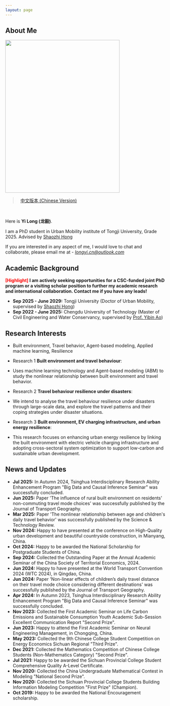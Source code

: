 ```yaml
---
layout: page
---
```


## About Me 

<img src="https://longyistar.github.io/longyi.png" class="floatpic" width="360" height="480">

> &nbsp; [中文版本 (Chinese Version)](https://longyistar.github.io/file/aboutme-zh/)
<br>

Here is **Yi Long (龙毅)**.

I am a PhD student in Urban Mobility institute of Tongji University, Grade 2025. Advised by [Shaozhi Hong](https://tongji.teacher.360eol.com/teacherBasic/preview?teacherId=14043)

If you are interested in any aspect of me, I would love to chat and collaborate, please email me at - *longyi.cn@outlook.com*

## Academic Background

**<font color='red'>[Highlight]</font> I am actively seeking opportunities for a CSC-funded joint PhD program or a visiting scholar position to further my academic research and international collaboration. Contact me if you have any leads!**

- **Sep 2025 - June 2029:** Tongji University (Doctor of Urban Mobility, supervised by [Shaozhi Hong](https://tongji.teacher.360eol.com/teacherBasic/preview?teacherId=14043))
- **Sep 2022 - June 2025:** Chengdu University of Technology (Master of Civil Engineering and Water Conservancy, supervised by [Prof. Yibin Ao](https://faculty.cdut.edu.cn/AYB/zh_CN/index/68596/list/index.htm))

## Research Interests

- Built environment, Travel behavior, Agent-based modeling, Applied machine learning, Resilience

- Research 1 **Built environment and travel behaviour**: 
- Uses machine learning technology and Agent-based modeling (ABM) to study the nonlinear relationship between built environment and travel behavior.
- Research 2 **Travel behaviour resilience under disasters**: 
- We intend to analyse the travel behaviour resilience under disasters through large-scale data, and explore the travel patterns and their coping strategies under disaster situations.
- Research 3 **Built environment, EV charging infrastructure, and urban energy resilience**:
- This research focuses on enhancing urban energy resilience by linking the built environment with electric vehicle charging infrastructure and adopting cross-sectoral system optimization to support low-carbon and sustainable urban development.

## News and Updates

- **Jul 2025:** In Autumn 2024, Tsinghua Interdisciplinary Research Ability Enhancement Program "Big Data and Causal Inference Seminar" was successfully concluded.
- **Jun 2025:** Paper 'The influence of rural built environment on residents' non-commuting travel mode choices' was successfully published by the Journal of Transport Geography.
- **Mar 2025:** Paper 'The nonlinear relationship between age and children's daily travel behavior' was successfully published by the Science & Technology Review.
- **Nov 2024:** Happy to have presented at the conference on High-Quality urban development and beautiful countryside construction, in Mianyang, China.
- **Oct 2024:** Happy to be awarded the  National Scholarship for Postgraduate Students of China.
- **Sep 2024:** Collected the Outstanding Paper at the Annual Academic Seminar of the China Society of Territorial Economics, 2024.
- **Jun 2024:** Happy to have presented at the World Transport Convention 2024 (WTC 2024), in Qingdao, China.
- **Jun 2024:** Paper 'Non-linear effects of children’s daily travel distance on their travel mode choice considering different destinations' was successfully published by the Journal of Transport Geography.
- **Apr 2024:** In Autumn 2023, Tsinghua Interdisciplinary Research Ability Enhancement Program "Big Data and Causal Inference Seminar" was successfully concluded.
- **Nov 2023:** Collected the First Academic Seminar on Life Carbon Emissions and Sustainable Consumption Youth Academic Sub-Session Excellent Communication Report "Second Prize".
- **Jun 2023:** Happy to attend the First Academic Seminar on Neural Engineering Management, in Chongqing, China.
- **May 2023:** Collected the 9th Chinese College Student Competition on Energy Economics Sichuan Regional "Third Prize".
- **Dec 2021:** Collected the Mathematics Competition of Chinese College Students (Non-Mathematics Category) "Second Prize".
- **Jul 2021:** Happy to be awarded the Sichuan Provincial College Student Comprehensive Quality A-Level Certificate.
- **Nov 2020:** Collected the China Undergraduate Mathematical Contest in Modeling "National Second Prize".
- **Nov 2020:** Collected the Sichuan Provincial College Students Building Information Modeling Competition "First Prize" (Champion).
- **Oct 2019:** Happy to be awarded the National Encouragement scholarship.


